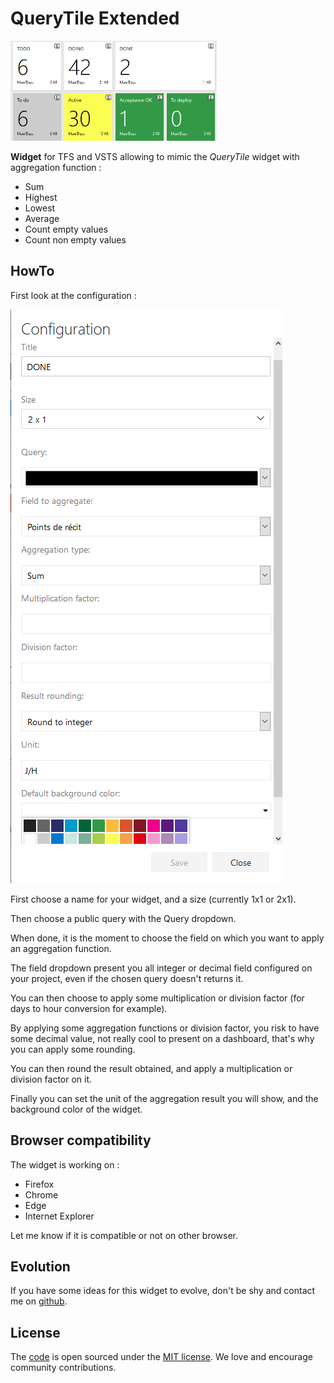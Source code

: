 # QueryTile Extended

![Widget preview](shared/images/preview.png)

**Widget** for TFS and VSTS allowing to mimic the *QueryTile* widget with aggregation function :
- Sum
- Highest
- Lowest
- Average
- Count empty values
- Count non empty values

## HowTo
First look at the configuration :

![Configuration preview](shared/images/preview_config.png)

First choose a name for your widget, and a size (currently 1x1 or 2x1).

Then choose a public query with the Query dropdown.

When done, it is the moment to choose the field on which you want to apply an aggregation function.

The field dropdown present you all integer or decimal field configured on your project, even if the chosen query doesn't returns it.

You can then choose to apply some multiplication or division factor (for days to hour conversion for example).

By applying some aggregation functions or division factor, you risk to have some decimal value, not really cool to present on a dashboard, that's why you can apply some rounding.

You can then round the result obtained, and apply a multiplication or division factor on it.

Finally you can set the unit of the aggregation result you will show, and the background color of the widget.

## Browser compatibility
The widget is working on :
- Firefox
- Chrome
- Edge
- Internet Explorer

Let me know if it is compatible or not on other browser.

## Evolution
If you have some ideas for this widget to evolve, don't be shy and contact me on [github](https://github.com/arsenikstiger/querytile-extended).

## License
The [code](https://github.com/arsenikstiger/querytile-extended) is open sourced under the [MIT license](license.md). We love and encourage community contributions.